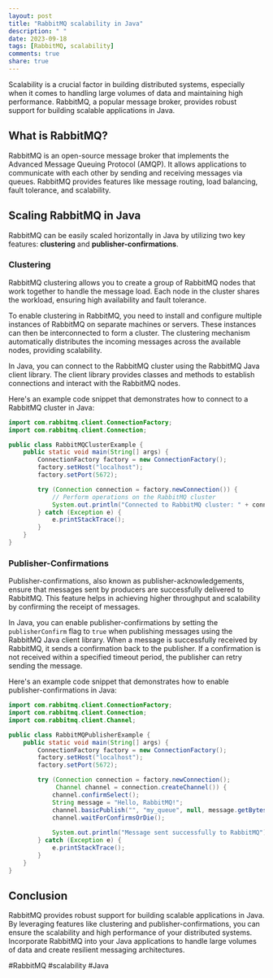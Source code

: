 ```yaml
---
layout: post
title: "RabbitMQ scalability in Java"
description: " "
date: 2023-09-18
tags: [RabbitMQ, scalability]
comments: true
share: true
---
```


Scalability is a crucial factor in building distributed systems, especially when it comes to handling large volumes of data and maintaining high performance. RabbitMQ, a popular message broker, provides robust support for building scalable applications in Java.

## What is RabbitMQ?

RabbitMQ is an open-source message broker that implements the Advanced Message Queuing Protocol (AMQP). It allows applications to communicate with each other by sending and receiving messages via queues. RabbitMQ provides features like message routing, load balancing, fault tolerance, and scalability.

## Scaling RabbitMQ in Java

RabbitMQ can be easily scaled horizontally in Java by utilizing two key features: **clustering** and **publisher-confirmations**.

### Clustering

RabbitMQ clustering allows you to create a group of RabbitMQ nodes that work together to handle the message load. Each node in the cluster shares the workload, ensuring high availability and fault tolerance.

To enable clustering in RabbitMQ, you need to install and configure multiple instances of RabbitMQ on separate machines or servers. These instances can then be interconnected to form a cluster. The clustering mechanism automatically distributes the incoming messages across the available nodes, providing scalability.

In Java, you can connect to the RabbitMQ cluster using the RabbitMQ Java client library. The client library provides classes and methods to establish connections and interact with the RabbitMQ nodes.

Here's an example code snippet that demonstrates how to connect to a RabbitMQ cluster in Java:

```java
import com.rabbitmq.client.ConnectionFactory;
import com.rabbitmq.client.Connection;

public class RabbitMQClusterExample {
    public static void main(String[] args) {
        ConnectionFactory factory = new ConnectionFactory();
        factory.setHost("localhost");
        factory.setPort(5672);

        try (Connection connection = factory.newConnection()) {
            // Perform operations on the RabbitMQ cluster
            System.out.println("Connected to RabbitMQ cluster: " + connection.getAddress());
        } catch (Exception e) {
            e.printStackTrace();
        }
    }
}
```

### Publisher-Confirmations

Publisher-confirmations, also known as publisher-acknowledgements, ensure that messages sent by producers are successfully delivered to RabbitMQ. This feature helps in achieving higher throughput and scalability by confirming the receipt of messages.

In Java, you can enable publisher-confirmations by setting the `publisherConfirm` flag to `true` when publishing messages using the RabbitMQ Java client library. When a message is successfully received by RabbitMQ, it sends a confirmation back to the publisher. If a confirmation is not received within a specified timeout period, the publisher can retry sending the message.

Here's an example code snippet that demonstrates how to enable publisher-confirmations in Java:

```java
import com.rabbitmq.client.ConnectionFactory;
import com.rabbitmq.client.Connection;
import com.rabbitmq.client.Channel;

public class RabbitMQPublisherExample {
    public static void main(String[] args) {
        ConnectionFactory factory = new ConnectionFactory();
        factory.setHost("localhost");
        factory.setPort(5672);

        try (Connection connection = factory.newConnection();
             Channel channel = connection.createChannel()) {
            channel.confirmSelect();
            String message = "Hello, RabbitMQ!";
            channel.basicPublish("", "my_queue", null, message.getBytes());
            channel.waitForConfirmsOrDie();
            
            System.out.println("Message sent successfully to RabbitMQ");
        } catch (Exception e) {
            e.printStackTrace();
        }
    }
}
```

## Conclusion

RabbitMQ provides robust support for building scalable applications in Java. By leveraging features like clustering and publisher-confirmations, you can ensure the scalability and high performance of your distributed systems. Incorporate RabbitMQ into your Java applications to handle large volumes of data and create resilient messaging architectures.

#RabbitMQ #scalability #Java